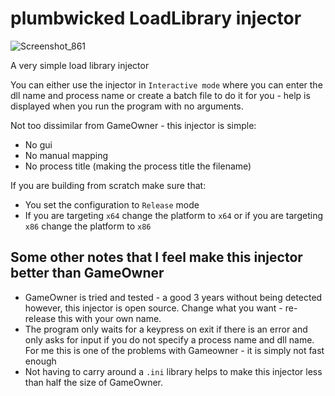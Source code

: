 # plumbwicked LoadLibrary injector

![Screenshot_861](https://user-images.githubusercontent.com/62859332/180056653-dee88e14-f57c-400a-9d1d-a578da33e2cf.png)

A very simple load library injector

You can either use the injector in `Interactive mode` where you can enter the dll name and process name 
or create a batch file to do it for you - 
help is displayed when you run the program with no arguments.

Not too dissimilar from GameOwner - this injector is simple:
 - No gui
 - No manual mapping
 - No process title (making the process title the filename)

If you are building from scratch make sure that:
 - You set the configuration to `Release` mode
 - If you are targeting `x64` change the platform to `x64` or if you are targeting `x86` change the platform to `x86`
 

## Some other notes that I feel make this injector better than GameOwner
 - GameOwner is tried and tested - a good 3 years without being detected however, this injector is open source. Change what you want - re-release this with your own name.
 - The program only waits for a keypress on exit if there is an error and only asks for input if you do not specify a process name and dll name. For me this is one of the problems with Gameowner - it is simply not fast enough
 - Not having to carry around a `.ini` library helps to make this injector less than half the size of GameOwner.

